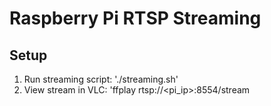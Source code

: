 # Raspberry Pi RTSP Streaming

## Setup

1. Run streaming script: './streaming.sh'
2. View stream in VLC: 'ffplay rtsp://<pi_ip>:8554/stream